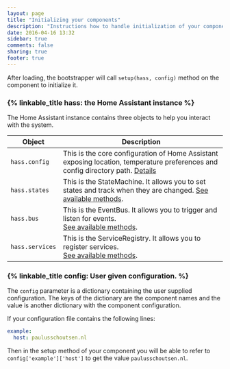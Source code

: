 ```yaml
---
layout: page
title: "Initializing your components"
description: "Instructions how to handle initialization of your component."
date: 2016-04-16 13:32
sidebar: true
comments: false
sharing: true
footer: true
---
```


After loading, the bootstrapper will call `setup(hass, config)` method on the component to initialize it.

### {% linkable_title hass: the Home Assistant instance %}

The Home Assistant instance contains three objects to help you interact with the system.

| Object | Description |
| ------ | ----------- |
| `hass.config` | This is the core configuration of Home Assistant exposing location, temperature preferences and config directory path. [Details](https://github.com/home-assistant/home-assistant/blob/dev/homeassistant/core.py#L687)
| `hass.states` | This is the StateMachine. It allows you to set states and track when they are changed. [See available methods](https://github.com/home-assistant/home-assistant/blob/dev/homeassistant/core.py#L434). |
| `hass.bus` | This is the EventBus. It allows you to trigger and listen for events.<br>[See available methods](https://github.com/home-assistant/home-assistant/blob/dev/homeassistant/core.py#L229). |
| `hass.services` | This is the ServiceRegistry. It allows you to register services.<br>[See available methods](https://github.com/home-assistant/home-assistant/blob/dev/homeassistant/core.py#L568). |

### {% linkable_title config: User given configuration. %}

The `config` parameter is a dictionary containing the user supplied configuration. The keys of the dictionary are the component names and the value is another dictionary with the component configuration.

If your configuration file contains the following lines:

```yaml
example:
  host: paulusschoutsen.nl
```

Then in the setup method of your component you will be able to refer to `config['example']['host']` to get the value `paulusschoutsen.nl`.
